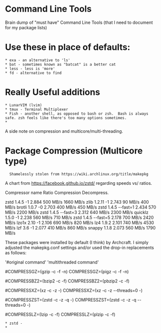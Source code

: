 # Command Line Tools

Brain dump of "must have" Command Line Tools (that I need to document for my package lists)

  # Use these in place of defaults:
    * exa - an alternative to 'ls'
    * bat - sometimes known as "batcat" is a better cat
    * less - less is 'more'
    * fd - alternative to find

  # Really Useful additions
    * LunarVIM (lvim)
    * tmux - Terminal Multiplexer
    * Fish - another shell, as opposed to bash or zsh.  Bash is always safe. zsh feels like there's too many options sometimes.
    * 





A side note on compression and multicore/multi-threading.

  # Package Compression (Multicore type)
      Shamelessly stolen from https://wiki.archlinux.org/title/makepkg

A chart from https://facebook.github.io/zstd/ regarding speeds vs/ ratios.

Compressor name 	Ratio 	Compression 	Decompress.

zstd 1.4.5 -1 	2.884 	500 MB/s 	1660 MB/s
zlib 1.2.11 -1 	2.743 	90 MB/s 	400 MB/s
brotli 1.0.7 -0 	2.703 	400 MB/s 	450 MB/s
zstd 1.4.5 --fast=1 	2.434 	570 MB/s 	2200 MB/s
zstd 1.4.5 --fast=3 	2.312 	640 MB/s 	2300 MB/s
quicklz 1.5.0 -1 	2.238 	560 MB/s 	710 MB/s
zstd 1.4.5 --fast=5 	2.178 	700 MB/s 	2420 MB/s
lzo1x 2.10 -1 	2.106 	690 MB/s 	820 MB/s
lz4 1.9.2 	2.101 	740 MB/s 	4530 MB/s
lzf 3.6 -1 	2.077 	410 MB/s 	860 MB/s
snappy 1.1.8 	2.073 	560 MB/s 	1790 MB/s



These packages were installed by default (I think) by Archcraft.  I simply adjusted the makepkg.conf settings and/or used the drop-in replacements as follows:

'#original command'
'multithreaded command'

    
#COMPRESSGZ=(gzip -c -f -n)
COMPRESSGZ=(pigz -c -f -n)

#COMPRESSBZ2=(bzip2 -c -f)
COMPRESSBZ2=(pbzip2 -c -f)

#COMPRESSXZ=(xz -c -z -)
COMPRESSXZ=(xz -c -z --threads=0 -)

#COMPRESSZST=(zstd -c -z -q -)
COMPRESSZST=(zstd -c -z -q --threads=0 -)

#COMPRESSLZ=(lzip -c -f)
COMPRESSLZ=(plzip -c -f)


    * zstd - 
    * 
      
      
